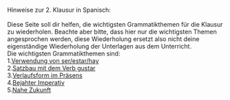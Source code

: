 Hinweise zur 2. Klausur in Spanisch:
 <br />
  <br />
Diese Seite soll dir helfen, die wichtigsten Grammatikthemen für die Klausur zu wiederholen.
Beachte aber bitte, dass hier nur die wichtigsten Themen angesprochen werden, diese Wiederholung ersetzt also nicht deine eigenständige Wiederholung der Unterlagen aus dem Unterricht.
 <br />
Die wichtigsten Grammatikthemen sind:
 <br />1.<a href="https://drjhirsch.github.io/serestarhay">Verwendung von ser/estar/hay</a> 
 <br />2.<a href="https://www.youtube.com/watch?v=i4PY8ntTXBg">Satzbau mit dem Verb gustar</a> 
 <br />3.<a href="https://www.youtube.com/watch?v=i4PY8ntTXBg">Verlaufsform im Präsens</a> 
 <br />4.<a href="https://www.youtube.com/watch?v=i4PY8ntTXBg">Bejahter Imperativ</a> 
 <br />5.<a href="https://www.youtube.com/watch?v=i4PY8ntTXBg">Nahe Zukunft</a> 
